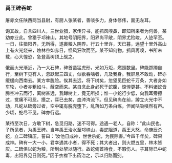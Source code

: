 <script type="text/javascript">
    var head = document.getElementsByTagName('head')[0];
    cssURL = '/public/article_1.css';
    linkTag = document.createElement('link');
    linkTag.href = cssURL;
    linkTag.setAttribute('type','text/css');
    linkTag.setAttribute('rel','stylesheet');
    head.appendChild(linkTag);
</script>
### 禹王碑吞蛇

屠赤文任陕西两当县尉，有厨人张某者，善啖多力，身体修伟，面无左耳。

询其故，自言四川人，三世业猎，家传异书，能抓风嗅鼻，即知所来者为何兽，某幼亦业此。曾猎于邛徕山，其地号阴阳界，阳界尚平敞，阴界尤险峻，人迹罕至。一日，往猎阳界，无所得，遂裹粮入阴界。行五十里许，天已暮，远望十里外高山上有火光烧来，烛林谷如赤日，怪风狂吹而至。某不知何物，抓风再嗅，书所未载，心大惶恐，急登高树顶上觇之。

俄而火光渐近，乃一大石碑，碑首凿猛虎形，光如万炬，燃照数里。碑能踯躅自行，至树下见有人，忽跃起三四丈，似欲吞啮者，几及我身。我屏息不敢动，碑亦缓缓向西南去。某方幸脱险。俟其去远，将下树矣，忽望见巨蛇千万条，大者身如车轮，小者亦粗如斗，蔽空而来。某自念此身必死于蛇腹，惊惶更甚。不料诸蛇皆腾空冲云而行，离树甚远，我蹲树上，竟无所损；惟一小蛇行少低，向我耳旁擦过，觉痛不可忍。摸之，耳已去矣，血涔涔流下。但见碑尚在前，蹲立火光中不动，凡蛇从碑旁过者，空中辄有脱壳堕下，乱落如万条白练，但闻呿吸嗿然有声。少顷，蛇尽不见，碑亦行远。

某待至次日，方敢下树，急觅归路，迷不可得。途遇一老人，自称：“此山民也。子所见者，为禹王碑。当年禹王治水至邛崃山，毒蛇阻道，禹王大怒，命庚辰杀蛇，立二碑镇压，誓曰：‘汝他日成神，世世杀蛇，为民除害。’今四千年矣，碑果成神。碑有一大一小，君幸遇其小者，得不死；其大者出，则火燃五里，林木皆灰。二碑俱以蛇为粮，所到处挈以随行。故蛇俯首待食，不暇伤人。子耳际已中蛇毒，出阳界见日则死。”因于衣襟下出药治之，示以归路而别。

